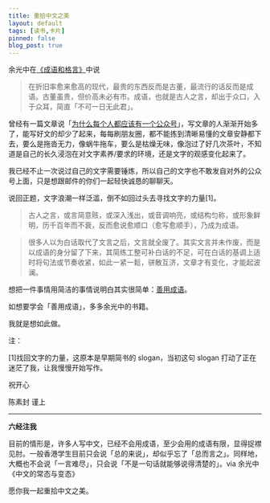 ```yaml
---
title: 重拾中文之美
layout: default
tags: [读书,卡片]
pinned: false
blog_post: true
---
```



余光中在[《成语和格言》](http://www.jianshu.com/p/aa2ac98552be)中说

>在折旧率愈来愈高的现代，最贵的东西反而是古董，最流行的话反而是成语。古董虽贵，但价高未必有市。成语，也就是古人之言，却出于众口，入于众耳，简直「不可一日无此君」。

曾经有一篇文章说「[为什么每个人都应该有一个公众号](http://www.huxiu.com/article/136419/1.html)」，写文章的人渐渐开始多了，能写好文的却少了起来，每每刷朋友圈，都不能拣到清晰易懂的文章安静都下去，要么是拖沓无力，像蜗牛拖车，要么是枯燥无味，像泡过了好几次茶叶，不知道是自己的长久浸泡在对文字素养/要求的环境，还是文字的观感变化起来了。

我已经不止一次说过自己的文字需要锤炼，所以自己的文字也不敢发自对外的公众号上面，只是想跟邮件的你们一起轻快诚恳的聊聊天。

说回正题，文字浪潮一样泛滥，倒不如回过头去寻找文字的力量[1]。

>古人之言，或言简意赅，或深入浅出，或音调响亮，或结构匀称，或形象鲜明，历千百年而不衰，反而愈说愈顺口（愈写愈顺手），乃成为成语。

>很多人以为白话取代了文言之后，文言就全废了。其实文言并未作废，而是以成语的身分留了下来，其简练工整可补白话的不足，可在白话的基调上适时将句法或节奏收紧，如此一紧一鬆，骈散互济，文章才有变化，才能起波澜。

想把一件事情用简洁的事情说明白其实很简单：[善用成语](http://blog.sina.com.cn/s/blog_bd5c10e90101gw1b.html)。

如想要学会「善用成语」，多多余光中的书籍。

我就是想如此做。

注：

[1]找回文字的力量，这原本是早期简书的 slogan，当初这句 slogan 打动了正在迷茫了我，让我慢慢开始写作。

祝开心

陈素封 谨上

----

**六经注我**

目前的情形是，许多人写中文，已经不会用成语，至少会用的成语有限，显得捉襟见肘。一般香港学生目前只会说「总的来说」，却似乎忘了「总而言之」。同样地，大概也不会说「一言难尽」，只会说「不是一句话就能够说得清楚的」。via 余光中《中文的常态与变态》

愿你我一起重拾中文之美。


